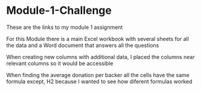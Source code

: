 # Module-1-Challenge

These are the links to my module 1 assignment

For this Module there is a main Excel workbook with several sheets for all the data and a Word document that answers all the questions
 
  When creating new columns with additional data, I placed the columns near relevant columns so it would be accessible
  
  When finding the average donation per backer all the cells have the same formula except, H2 because I wanted to see how diferent formulas worked
  
